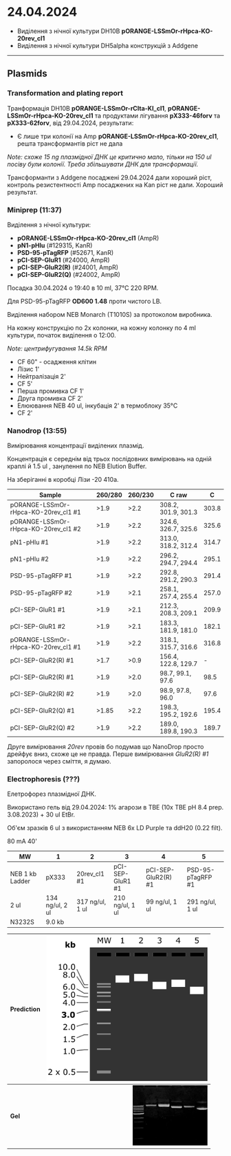 24.04.2024
========
- Виділення з нічної культури DH10B __pORANGE-LSSmOr-rHpca-KO-20rev_cl1__
- Виділення з нічної культури DH5alpha конструкцій з Addgene

---
## Plasmids
### Transformation and plating report 
Транформація DH10B __pORANGE-LSSmOr-rClta-KI_cl1__, __pORANGE-LSSmOr-rHpca-KO-20rev_cl1__ та продуктами лігування __pX333-46forv__ та __pX333-62forv__, від 29.04.2024, результати:

- Є лише три колонії на Amp __pORANGE-LSSmOr-rHpca-KO-20rev_cl1__, решта трансформантів ріст не дала

_Note: схоже 15 ng плазмідної ДНК це критично мало, тільки на 150 ul посіву були колонії. Треба збільшувати ДНК для трансформації._

Трансформанти з Addgene посаджені 29.04.2024 дали хороший ріст, контроль резистентності Amp посаджених на Kan ріст не дали. Хороший результат.

### Miniprep (11:37)
Виділення з нічної культури:
- __pORANGE-LSSmOr-rHpca-KO-20rev_cl1__ (AmpR)
- __pN1-pHlu__ (#129315, KanR)
- __PSD-95-pTagRFP__ (#52671, KanR)
- __pCI-SEP-GluR1__ (#24000, AmpR)
- __pCI-SEP-GluR2(R)__ (#24001, AmpR)
- __pCI-SEP-GluR2(Q)__ (#24002, AmpR)

Посадка 30.04.2024 о 19:40 в 10 ml, 37°C 220 RPM.

Для PSD-95-pTagRFP  __OD600 1.48__ проти чистого LB.

Виділення набором NEB Monarch (T1010S) за протоколом виробника.

На кожну конструкцію по 2x колонки, на кожну колонку по 4 ml культури, початок виділення о 12:00.

_Note: центрифугування 14.5k RPM_

- CF 60" - осадження клітин
- Лізис 1'
- Нейтралізація 2'
- CF 5'
- Перша промивка CF 1'
- Друга промивка CF 2'
- Елюювання NEB 40 ul, інкубація 2' в термоблоку 35°C
- CF 2'


### Nanodrop (13:55)
Вимірювання концентрації виділених плазмід.

Концентрація є середнім від трьох послідовних вимірювань на одній краплі й 1.5 ul , занулення по NEB Elution Buffer.

На зберіганні в коробці Лізи -20 410a.

|Sample|260/280|260/230|C raw|C|
|-|-|-|-|-|
|pORANGE-LSSmOr-rHpca-KO-20rev_cl1 #1|>1.9|>2.2|308.2, 301.9, 301.3| 303.8 |
| pORANGE-LSSmOr-rHpca-KO-20rev_cl1 #2 |>1.9|>2.2|324.6, 326.7, 325.6| 325.6 |
| pN1-pHlu #1 |>1.9|>2.2|313.0, 318.2, 312.4| 314.7 |
| pN1-pHlu #2 |>1.9|>2.2|296.2, 294.7, 294.4| 295.1 |
| PSD-95-pTagRFP #1 |>1.9|>2.2|292.8, 291.2, 290.3| 291.4 |
| PSD-95-pTagRFP #2 |>1.9|>2.1|258.1, 257.4, 255.4| 257.0 |
| pCI-SEP-GluR1 #1 |>1.9|>2.1|212.3, 208.3, 209.1| 209.9 |
| pCI-SEP-GluR1 #2 |>1.9|>2.1|183.3, 181.9, 181.0| 182.1 |
| pORANGE-LSSmOr-rHpca-KO-20rev_cl1 #1 |>1.9|>2.2|318.1, 315.7, 316.6| 316.8 |
| pCI-SEP-GluR2(R) #1 |>1.7|>0.9|156.4, 122.8, 129.7| - |
| pCI-SEP-GluR2(R) #1 |>1.9|>2.0|98.7, 99.1, 97.6| 98.5 |
| pCI-SEP-GluR2(R) #2 |>1.9|>2.0|98.9, 97.8, 96.0| 97.6 |
| pCI-SEP-GluR2(Q) #1 |>1.85|>2.2|198.3, 195.2, 192.6| 195.4 |
| pCI-SEP-GluR2(Q) #2 |>1.9|>2.2|189.0, 189.8, 190.3| 189.7 |

Друге вимірювання _20rev_ провів бо подумав що NanoDrop просто дрейфує вниз, схоже це не правда. Перше вимірювання _GluR2(R) #1_ запоролося через сміття, я думаю.


### Electrophoresis (???)
Елетрофорез плазмідної ДНК.

Використано гель від 29.04.2024: 1% агарози в TBE (10x TBE pH 8.4 prep. 3.08.2023) + 30 ul EtBr.

Об'єм зразків 6 ul з використанням NEB 6x LD Purple та ddH20 (0.22 filt). 

80 mA 40'

|MW|1|2|3|4|5|
|-|-|-|-|-|-|
|NEB 1 kb Ladder|pX333|20rev_cl1 #1|pCI-SEP-GluR1 #1|pCI-SEP-GluR2(R) #1|PSD-95-pTagRFP #1|
|2 ul|134 ng/ul, 2 ul|317 ng/ul, 1 ul|210 ng/ul, 1 ul|99 ng/ul, 1 ul|291 ng/ul, 1 ul|
|N3232S|9.0 kb|||||

| Prediction |  <img src="pic/1_05_24_0.png" style="zoom:40%;" /> |
| ---------- | -------------------------------------------------: |
| __Gel__    | <img src="pic/1_05_24_1.jpeg" style="zoom:17%;" /> |
